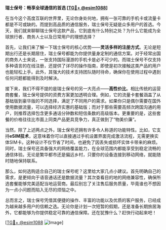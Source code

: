 **瑞士保号：畅享全球通信的首选 [[TG💪+ @esim1088](https://t.me/s/esim1088)]**

在当今这个高度互联的世界里，无论你身处何地，拥有一张可靠的手机卡或流量卡都是不可或缺的。而提到高品质的通信服务，瑞士保号无疑是众多用户的首选。今天，我们就来聊聊瑞士保号这款产品，它到底有什么特别之处？为什么它能成为全球旅行者、商务人士以及日常用户的理想选择？

首先，让我们来了解一下瑞士保号的核心优势——**灵活多样的注册方式**。无论是短期出行还是长期居住，瑞士保号都能为你提供量身定制的通信方案。对于经常出国的商务人士来说，一张支持国际漫游的手机卡是必不可少的。而瑞士保号不仅支持多种语言的在线注册，还提供了详尽的操作指南，即使是初次接触这类产品的用户也能轻松上手。此外，其强大的技术支持团队随时待命，确保你在使用过程中遇到任何问题都能得到及时解决。

接下来，我们不得不提的是瑞士保号的另一大亮点——**高性价比**。相比传统的运营商套餐，瑞士保号提供的资费方案更加透明合理。例如，它的流量卡套餐涵盖了从基础版到豪华版的不同选择，满足了不同用户的需求。如果你只是偶尔需要在国外使用数据流量，可以选择经济实惠的基础版；而对于那些需要高频次跨国沟通的用户，则推荐选择包含更多通话分钟数和短信条数的高级版本。更重要的是，这些套餐的价格往往比市面上同类产品更具竞争力，真正做到了“物美价廉”。

当然，除了上述两点之外，瑞士保号还拥有许多令人称道的功能特性。比如，它支持**eSIM技术**，这意味着你可以直接通过手机设置界面完成激活流程，无需更换实体SIM卡。这种设计不仅节省了时间，也避免了因丢失或损坏实体卡带来的麻烦。同时，瑞士保号还具备强大的网络覆盖能力，在全球范围内都能享受到稳定流畅的通信体验。无论是繁华都市还是偏远乡村，只要你的设备连接到移动网络，就能随时随地保持联系。

那么，如何选购适合自己的瑞士保号呢？这里给大家几点小建议。首先明确自己的需求，是更倾向于语音通话还是数据流量？其次查看目的地的网络兼容性，确保所选套餐能够完美适配当地运营商。最后别忘了关注售后服务质量，毕竟谁也不想因为一点小问题而陷入无尽的烦恼之中。

总而言之，瑞士保号凭借其便捷的操作、丰富的功能以及优质的客户服务，已经成为越来越多用户的信赖之选。无论你是计划一次短暂的假期，还是准备长期旅居海外，它都能够为你提供稳定可靠的通信保障。还在犹豫什么？赶快行动起来吧！

[[TG💪+ @esim1088](https://t.me/s/esim1088) ![Image](https://i.postimg.cc/4NQfJmqS/Snipaste-2025-05-13-00-14-12.png)]